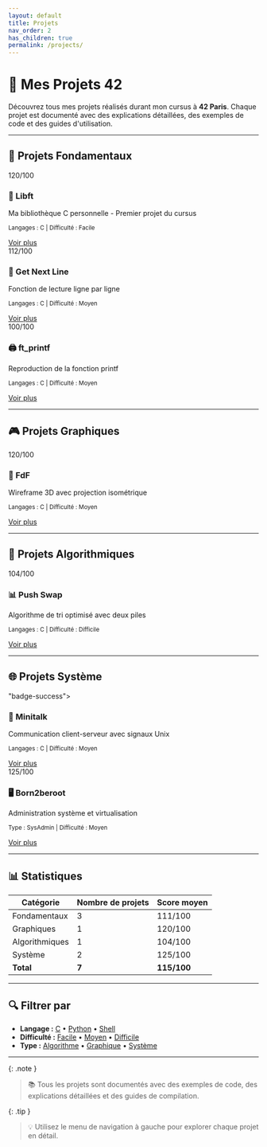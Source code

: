 ```yaml
---
layout: default
title: Projets
nav_order: 2
has_children: true
permalink: /projects/
---
```


# 📁 Mes Projets 42

Découvrez tous mes projets réalisés durant mon cursus à **42 Paris**. Chaque projet est documenté avec des explications détaillées, des exemples de code et des guides d'utilisation.

---

## 🌟 Projets Fondamentaux

<div class="card-container">
  <div class="project-card">
    <span class="badge badge-success">120/100</span>
    <h3>🔷 Libft</h3>
    <p>Ma bibliothèque C personnelle - Premier projet du cursus</p>
    <p><small>Langages : C | Difficulté : Facile</small></p>
    <a href="{{ site.baseurl }}/projects/libft" class="btn btn-primary">Voir plus</a>
  </div>

  <div class="project-card">
    <span class="badge badge-success">112/100</span>
    <h3>📄 Get Next Line</h3>
    <p>Fonction de lecture ligne par ligne</p>
    <p><small>Langages : C | Difficulté : Moyen</small></p>
    <a href="{{ site.baseurl }}/projects/get-next-line" class="btn btn-primary">Voir plus</a>
  </div>

  <div class="project-card">
    <span class="badge badge-success">100/100</span>
    <h3>🖨️ ft_printf</h3>
    <p>Reproduction de la fonction printf</p>
    <p><small>Langages : C | Difficulté : Moyen</small></p>
    <a href="{{ site.baseurl }}/projects/ft-printf" class="btn btn-primary">Voir plus</a>
  </div>
</div>

---

## 🎮 Projets Graphiques

<div class="card-container">
  <div class="project-card">
    <span class="badge badge-success">120/100</span>
    <h3>🎨 FdF</h3>
    <p>Wireframe 3D avec projection isométrique</p>
    <p><small>Langages : C | Difficulté : Moyen</small></p>
    <a href="{{ site.baseurl }}/projects/fdf" class="btn btn-primary">Voir plus</a>
  </div>
</div>

---

## 🧮 Projets Algorithmiques

<div class="card-container">
  <div class="project-card">
    <span class="badge badge-success">104/100</span>
    <h3>📊 Push Swap</h3>
    <p>Algorithme de tri optimisé avec deux piles</p>
    <p><small>Langages : C | Difficulté : Difficile</small></p>
    <a href="{{ site.baseurl }}/projects/push-swap" class="btn btn-primary">Voir plus</a>
  </div>
</div>

---

## 🌐 Projets Système

<div class="card-container">
  <div class="project-card">
    <img src ="![Score](https://img.shields.io/badge/Score-125%2F100-success)" alt=>"badge-success">
    <h3>📡 Minitalk</h3>
    <p>Communication client-serveur avec signaux Unix</p>
    <p><small>Langages : C | Difficulté : Moyen</small></p>
    <a href="{{ site.baseurl }}/projects/minitalk" class="btn btn-primary">Voir plus</a>
  </div>

  <div class="project-card">
    <span class="badge badge-success">125/100</span>
    <h3>🖥️ Born2beroot</h3>
    <p>Administration système et virtualisation</p>
    <p><small>Type : SysAdmin | Difficulté : Moyen</small></p>
    <a href="{{ site.baseurl }}/projects/born2beroot" class="btn btn-primary">Voir plus</a>
  </div>
</div>

---

## 📊 Statistiques

| Catégorie | Nombre de projets | Score moyen |
|-----------|-------------------|-------------|
| Fondamentaux | 3 | 111/100 |
| Graphiques | 1 | 120/100 |
| Algorithmiques | 1 | 104/100 |
| Système | 2 | 125/100 |
| **Total** | **7** | **115/100** |

---

## 🔍 Filtrer par

- **Langage :** [C](#) • [Python](#) • [Shell](#)
- **Difficulté :** [Facile](#) • [Moyen](#) • [Difficile](#)
- **Type :** [Algorithme](#) • [Graphique](#) • [Système](#)

---

{: .note }
> 📚 Tous les projets sont documentés avec des exemples de code, des explications détaillées et des guides de compilation.

{: .tip }
> 💡 Utilisez le menu de navigation à gauche pour explorer chaque projet en détail.